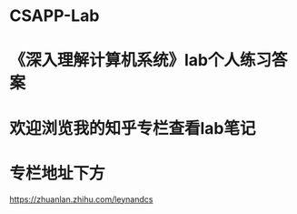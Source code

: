 # CSAPP-Lab
# 《深入理解计算机系统》lab个人练习答案  

# 欢迎浏览我的知乎专栏查看lab笔记  

# 专栏地址下方  
 https://zhuanlan.zhihu.com/leynandcs
